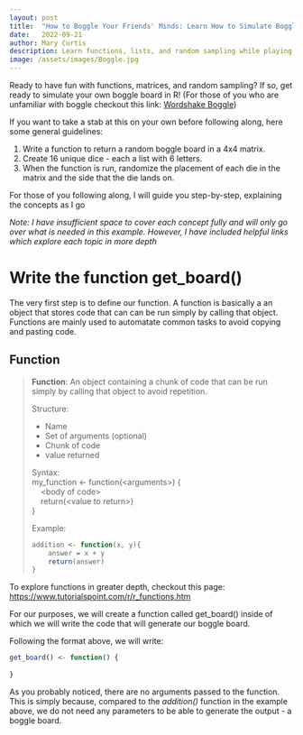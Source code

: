 ```yaml
---
layout: post
title:  "How to Boggle Your Friends' Minds: Learn How to Simulate Boggle in R"
date:   2022-09-21
author: Mary Curtis
description: Learn functions, lists, and random sampling while playing Boggle!
image: /assets/images/Boggle.jpg
---
```


Ready to have fun with functions, matrices, and random sampling? If so, get ready to simulate your own boggle board in R! (For those of you who are unfamiliar with boggle checkout this link: [Wordshake Boggle](https://wordshake.com/boggle))

If you want to take a stab at this on your own before following along, here some general guidelines:
1. Write a function to return a random boggle board in a 4x4 matrix.
2. Create 16 unique dice - each a list with 6 letters.
3. When the function is run, randomize the placement of each die in the matrix and the side that the die lands on.

For those of you following along, I will guide you step-by-step, explaining the concepts as I go 

*Note: I have insufficient space to cover each concept fully and will only go over what is needed in this example. However, I have included helpful links which explore each topic in more depth*

# Write the function get_board()

The very first step is to define our function. A function is basically a an object that stores code that can can be run simply by calling that object. Functions are mainly used to automatate common tasks to avoid copying and pasting code.

## Function

>**Function**: An object containing a chunk of code that can be run simply by calling that object to avoid repetition.
>
> Structure: 
> * Name
> * Set of arguments (optional)
> * Chunk of code
> * value returned
>
> Syntax:  
> my_function <- function(\<arguments>) {  
>     \<body of code>  
>     return(\<value to return>)  
>}
>
> Example:  
> ```r 
> addition <- function(x, y){  
>     answer = x + y  
>     return(answer)  
> }
> ```  
>  

To explore functions in greater depth, checkout this page: https://www.tutorialspoint.com/r/r_functions.htm 

For our purposes, we will create a function called get_board() inside of which we will write the code that will generate our boggle board.

Following the format above, we will write:  
```r
get_board() <- function() {  
  
}
```

As you probably noticed, there are no arguments passed to the function. This is simply because, compared to the *addition()* function in the example above, we do not need any parameters to be able to generate the output - a boggle board.  